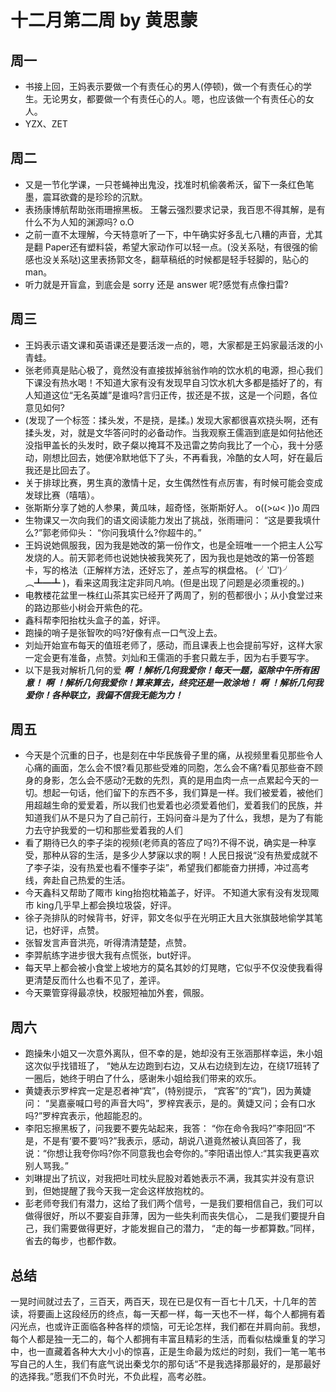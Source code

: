 # 十二月第二周 by 黄思蒙

## 周一
- 书接上回，王妈表示要做一个有责任心的男人(停顿)，做一个有责任心的学生。无论男女，都要做一个有责任心的人。嗯，也应该做一个有责任心的女人。
- YZX、ZET

## 周二
- 又是一节化学课，一只苍蝇神出鬼没，找准时机偷袭希沃，留下一条红色笔墨，震耳欲聋的是珍珍的沉默。
- 表扬康博航帮助张雨珊擦黑板。
王馨云强烈要求记录，我百思不得其解，是有什么不为人知的渊源吗?  o.O
- 之前一直不太理解，今天特意听了一下，中午确实好多乱七八糟的声音，尤其是翻 Paper还有塑料袋，希望大家动作可以轻一点。(没关系哒，有很强的偷感也没关系哒)这里表扬郭文冬，翻草稿纸的时候都是轻手轻脚的，贴心的 man。
- 听力就是开盲盒，到底会是 sorry 还是 answer 呢?感觉有点像扫雷?

## 周三
- 王妈表示语文课和英语课还是要活泼一点的，嗯，大家都是王妈家最活泼的小青蛙。
- 张老师真是贴心极了，竟然没有直接拔掉翁翁作响的饮水机的电源，担心我们下课没有热水喝！不知道大家有没有发现早自习饮水机大多都是插好了的，有人知道这位“无名英雄”是谁吗?言归正传，拔还是不拔，这是一个问题，各位意见如何?
- (发现了一个标签：揉头发，不是挠，是揉。)
发现大家都很喜欢挠头啊，还有揉头发，对，就是文华答问时的必备动作。当我观察王儒涵到底是如何拈他还没指甲盖长的头发时，欧子粲以掩耳不及迅雷之势向我比了一个心，我十分感动，刚想比回去，她便冷默地低下了头，不再看我，冷酷的女人呵，好在最后我还是比回去了。
- 关于排球比赛，男生真的激情十足，女生偶然性有点厉害，有时候可能会变成发球比赛（嘻嘻）。
- 张斯斯分享了她的人参果，黄瓜味，超奇怪，张斯斯好人。  o((>ω< ))o
周四
- 生物课又一次向我们的语文阅读能力发出了挑战，张雨珊问：  “这是要我填什么?”郭老师仰头：  “你问我填什么?你超牛的。”
- 王妈说她佩服我，因为我是她改的第一份作文，也是全班唯一一个把主人公写发烧的人。前天郭老师也说她快被我笑死了，因为我也是她改的第一份答题卡，写的格法（正解样方法，还好忘了，差点写的棋盘格。    (╯‵□′)╯︵┻━┻   )，看来这周我注定非同凡响。(但是出现了问题是必须重视的。)
- 电教楼花盆里一株红山茶其实已经开了两周了，别的苞都很小；从小食堂过来的路边那些小树会开紫色的花。
- 鑫科帮李阳抬枕头盒子的盖，好评。
- 跑操的哨子是张智吹的吗?好像有点一口气没上去。
- 刘灿开始宣布每天的值班老师了，感动，而且课表上也会提前写好，这样大家一定会更有准备，点赞。刘灿和王儒涵的手套只戴左手，因为右手要写字。
- 以下是我对解析几何的爱
***啊 ！解析几何我爱你！每天一题，驱除中午所有困意！***
***啊 ！解析几何我爱你！算来算去，终究还是一败涂地！***
***啊 ！解析几何我爱你！各种联立，我偏不信我无能为力！***

## 周五
- 今天是个沉重的日子，也是刻在中华民族骨子里的痛，从视频里看见那些令人心痛的画面，怎么会不恨?看见那些受难的同胞，怎么会不痛?看见那些奋不顾身的身影，怎么会不感动?无数的先烈，真的是用血肉一点一点累起今天的一切。想起一句话，他们留下的东西不多，我们算是一样。我们被爱着，被他们用超越生命的爱爱着，所以我们也爱着也必须爱着他们，爱着我们的民族，并知道我们从不是只为了自己前行，王妈问奋斗是为了什么，我想，是为了有能力去守护我爱的一切和那些爱着我的人们
- 看了期待已久的李子柒的视频(老师真的答应了吗?)不得不说，确实是一种享受，那种从容的生活，是多少人梦寐以求的啊！人民日报说“没有热爱成就不了李子柒，没有热爱也看不懂李子柒”，希望我们都能奋力拼搏，冲过高考线，奔赴自己热爱的生活。
- 今天鑫科又帮助了陬市 king抬抱枕箱盖子，好评。
不知道大家有没有发现陬市 king几乎早上都会换垃圾袋，好评。
- 徐子尧排队的时候背书，好评，郭文冬似乎在光明正大且大张旗鼓地偷学其笔记，也好评，点赞。 
- 张智发言声音洪亮，听得清清楚楚，点赞。 
- 李羿航练字进步很大我有点慌张，but好评。 
- 每天早上都会被小食堂上坡地方的莫名其妙的灯晃瞎，它似乎不仅没使我看得更清楚反而什么也看不见了，差评。
- 今天粟管穿得最凉快，校服短袖加外套，佩服。

## 周六
- 跑操朱小姐又一次意外离队，但不幸的是，她却没有王张涵那样幸运，朱小姐这次似乎找错班了， “她从左边跑到右边，又从右边绕到左边，在绕17班转了一圈后，她终于明白了什么，感谢朱小姐给我们带来的欢乐。
- 黄婕表示罗梓宾一定是忍者神“宾”，(特别提示，  “宾客”的“宾”)，因为黄婕问：  “吴嘉豪喊口号的声音大吗”，罗梓宾表示，是的。黄婕又问；会有口水吗?”罗梓宾表示，他超能忍的。
- 李阳忘擦黑板了，问我要不要先站起来，我答：  “你在命令我吗?”李阳回“不是，不是有‘要不要’吗?”我表示，感动，胡说八道竟然被认真回答了，我说：“你想让我夸你吗?你不同意我也会夸你的。”李阳语出惊人:“其实我更喜欢别人骂我。”
- 刘琳提出了抗议，对我把吐司枕头屁股对着她表示不满，我其实并没有意识到，但她提醒了我今天我一定会这样放抱枕的。
- 彭老师夸我们有潜力，这给了我们两个信号，一是我们要相信自己，我们可以做得很好，所以不要妄自菲薄，因为一些失利而丧失信心， 二是我们要提升自己，我们需要做得更好，才能发掘自己的潜力， “走的每一步都算数。”同样，省去的每步，也都作数。

## 总结
一晃时间就过去了，三百天，两百天，现在已是仅有一百七十几天，十几年的苦读，将要画上这段经历的终点，每一天都一样，每一天也不一样，每个人都拥有着闪光点，也或许正面临各种各样的烦恼，可无论怎样，我们都在并肩向前。我想，每个人都是独一无二的，每个人都拥有丰富且精彩的生活，而看似枯燥重复的学习中，也一直藏着各种大大小小的惊喜，正是生命最为炫烂的时刻，我们一笔一笔书写自己的人生，我们有底气说出秦戈尔的那句话“不是我选择那最好的，是那最好的选择我。”愿我们不负时光，不负此程，高考必胜。



